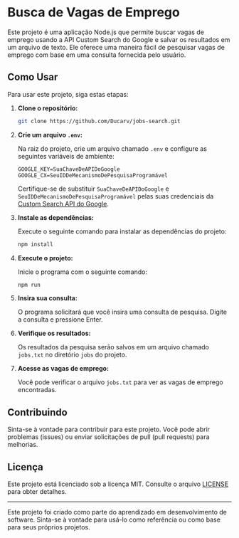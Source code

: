 # Busca de Vagas de Emprego

Este projeto é uma aplicação Node.js que permite buscar vagas de emprego usando a API Custom Search do Google e salvar os resultados em um arquivo de texto. Ele oferece uma maneira fácil de pesquisar vagas de emprego com base em uma consulta fornecida pelo usuário.

## Como Usar

Para usar este projeto, siga estas etapas:

1. **Clone o repositório:**

   ```bash
   git clone https://github.com/Ducarv/jobs-search.git
   ```

2. **Crie um arquivo `.env`:**

   Na raiz do projeto, crie um arquivo chamado `.env` e configure as seguintes variáveis de ambiente:

   ```dotenv
   GOOGLE_KEY=SuaChaveDeAPIDoGoogle
   GOOGLE_CX=SeuIDDeMecanismoDePesquisaProgramável
   ```

   Certifique-se de substituir `SuaChaveDeAPIDoGoogle` e `SeuIDDeMecanismoDePesquisaProgramável` pelas suas credenciais da [Custom Search API do Google](https://developers.google.com/custom-search/docs/tutorial/introduction).

3. **Instale as dependências:**

   Execute o seguinte comando para instalar as dependências do projeto:

   ```bash
   npm install
   ```

4. **Execute o projeto:**

   Inicie o programa com o seguinte comando:

   ```bash
   npm run
   ```

5. **Insira sua consulta:**

   O programa solicitará que você insira uma consulta de pesquisa. Digite a consulta e pressione Enter.

6. **Verifique os resultados:**

   Os resultados da pesquisa serão salvos em um arquivo chamado `jobs.txt` no diretório `jobs` do projeto.

7. **Acesse as vagas de emprego:**

   Você pode verificar o arquivo `jobs.txt` para ver as vagas de emprego encontradas.

## Contribuindo

Sinta-se à vontade para contribuir para este projeto. Você pode abrir problemas (issues) ou enviar solicitações de pull (pull requests) para melhorias.

## Licença

Este projeto está licenciado sob a licença MIT. Consulte o arquivo [LICENSE](LICENSE) para obter detalhes.

---

Este projeto foi criado como parte do aprendizado em desenvolvimento de software. Sinta-se à vontade para usá-lo como referência ou como base para seus próprios projetos.

